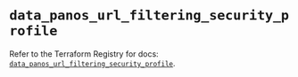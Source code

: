 # `data_panos_url_filtering_security_profile`

Refer to the Terraform Registry for docs: [`data_panos_url_filtering_security_profile`](https://registry.terraform.io/providers/paloaltonetworks/panos/2.0.5/docs/data-sources/url_filtering_security_profile).
